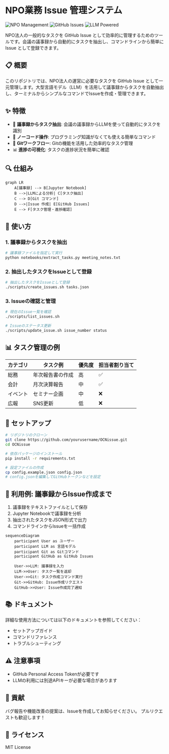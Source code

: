 # NPO業務 Issue 管理システム

![NPO Management](https://img.shields.io/badge/NPO-Task_Management-blue)
![GitHub Issues](https://img.shields.io/badge/GitHub-Issues-green)
![LLM Powered](https://img.shields.io/badge/LLM-Powered-orange)

NPO法人の一般的なタスクを GitHub Issue として効率的に管理するためのツールです。会議の議事録から自動的にタスクを抽出し、コマンドラインから簡単に Issue として登録できます。

## 📋 概要

このリポジトリでは、NPO法人の運営に必要なタスクを GitHub Issue として一元管理します。大型言語モデル（LLM）を活用して議事録からタスクを自動抽出し、ターミナルからシンプルなコマンドでIssueを作成・管理できます。

## ✨ 特徴

- 📝 **議事録からタスク抽出**: 会議の議事録からLLMを使って自動的にタスクを識別
- 🤖 **ノーコード操作**: プログラミング知識がなくても使える簡単なコマンド
- 🔄 **Gitワークフロー**: Gitの機能を活用した効率的なタスク管理
- 📊 **進捗の可視化**: タスクの進捗状況を簡単に確認

## 🔍 仕組み

```mermaid
graph LR
    A[議事録] --> B[Jupyter Notebook]
    B -->|LLMによる分析| C[タスク抽出]
    C --> D[Git コマンド]
    D -->|Issue 作成| E[GitHub Issues]
    E --> F[タスク管理・進捗確認]
```

## 🚀 使い方

### 1. 議事録からタスクを抽出

```bash
# 議事録ファイルを指定して実行
python notebooks/extract_tasks.py meeting_notes.txt
```

### 2. 抽出したタスクをIssueとして登録

```bash
# 抽出したタスクをIssueとして登録
./scripts/create_issues.sh tasks.json
```

### 3. Issueの確認と管理

```bash
# 現在のIssue一覧を確認
./scripts/list_issues.sh

# Issueのステータス更新
./scripts/update_issue.sh issue_number status
```

## 📊 タスク管理の例

| カテゴリ | タスク例 | 優先度 | 担当者割り当て |
|---------|---------|-------|--------------|
| 総務    | 年次報告書の作成 | 高 | ✅ |
| 会計    | 月次決算報告 | 中 | ✅ |
| イベント | セミナー企画 | 中 | ❌ |
| 広報    | SNS更新 | 低 | ❌ |

## 🔧 セットアップ

```bash
# リポジトリのクローン
git clone https://github.com/yourusername/OCNissue.git
cd OCNissue

# 依存パッケージのインストール
pip install -r requirements.txt

# 設定ファイルの作成
cp config.example.json config.json
# config.jsonを編集してGitHubトークンなどを設定
```

## 📝 利用例: 議事録からIssue作成まで

1. 議事録をテキストファイルとして保存
2. Jupyter Notebookで議事録を分析
3. 抽出されたタスクをJSON形式で出力
4. コマンドラインからIssueを一括作成

```mermaid
sequenceDiagram
    participant User as ユーザー
    participant LLM as 言語モデル
    participant Git as Gitコマンド
    participant GitHub as GitHub Issues
    
    User->>LLM: 議事録を入力
    LLM->>User: タスク一覧を返却
    User->>Git: タスク作成コマンド実行
    Git->>GitHub: Issue作成リクエスト
    GitHub->>User: Issue作成完了通知
```

## 📚 ドキュメント

詳細な使用方法については以下のドキュメントを参照してください：

- セットアップガイド
- コマンドリファレンス
- トラブルシューティング

## ⚠️ 注意事項

- GitHub Personal Access Tokenが必要です
- LLMの利用には別途APIキーが必要な場合があります

## 🤝 貢献

バグ報告や機能改善の提案は、Issueを作成してお知らせください。
プルリクエストも歓迎します！

## 📄 ライセンス

MIT License